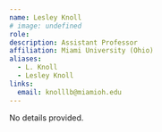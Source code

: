 ```yaml
---
name: Lesley Knoll
# image: undefined
role: 
description: Assistant Professor
affiliation: Miami University (Ohio)
aliases:
  - L. Knoll
  - Lesley Knoll
links:
  email: knolllb@miamioh.edu
---
```


No details provided.